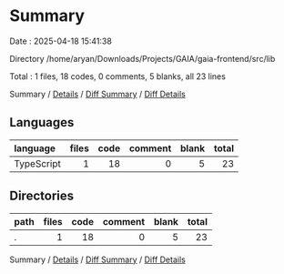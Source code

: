 # Summary

Date : 2025-04-18 15:41:38

Directory /home/aryan/Downloads/Projects/GAIA/gaia-frontend/src/lib

Total : 1 files,  18 codes, 0 comments, 5 blanks, all 23 lines

Summary / [Details](details.md) / [Diff Summary](diff.md) / [Diff Details](diff-details.md)

## Languages
| language | files | code | comment | blank | total |
| :--- | ---: | ---: | ---: | ---: | ---: |
| TypeScript | 1 | 18 | 0 | 5 | 23 |

## Directories
| path | files | code | comment | blank | total |
| :--- | ---: | ---: | ---: | ---: | ---: |
| . | 1 | 18 | 0 | 5 | 23 |

Summary / [Details](details.md) / [Diff Summary](diff.md) / [Diff Details](diff-details.md)